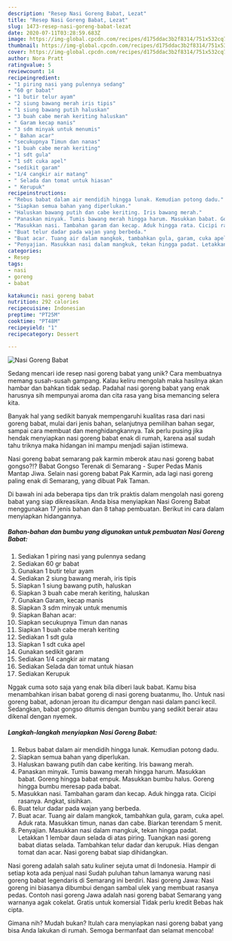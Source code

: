 ```yaml
---
description: "Resep Nasi Goreng Babat, Lezat"
title: "Resep Nasi Goreng Babat, Lezat"
slug: 1473-resep-nasi-goreng-babat-lezat
date: 2020-07-11T03:28:59.683Z
image: https://img-global.cpcdn.com/recipes/d175ddac3b2f8314/751x532cq70/nasi-goreng-babat-foto-resep-utama.jpg
thumbnail: https://img-global.cpcdn.com/recipes/d175ddac3b2f8314/751x532cq70/nasi-goreng-babat-foto-resep-utama.jpg
cover: https://img-global.cpcdn.com/recipes/d175ddac3b2f8314/751x532cq70/nasi-goreng-babat-foto-resep-utama.jpg
author: Nora Pratt
ratingvalue: 5
reviewcount: 14
recipeingredient:
- "1 piring nasi yang pulennya sedang"
- "60 gr babat"
- "1 butir telur ayam"
- "2 siung bawang merah iris tipis"
- "1 siung bawang putih haluskan"
- "3 buah cabe merah keriting haluskan"
- " Garam kecap manis"
- "3 sdm minyak untuk menumis"
- " Bahan acar"
- "secukupnya Timun dan nanas"
- "1 buah cabe merah keriting"
- "1 sdt gula"
- "1 sdt cuka apel"
- "sedikit garam"
- "1/4 cangkir air matang"
- " Selada dan tomat untuk hiasan"
- " Kerupuk"
recipeinstructions:
- "Rebus babat dalam air mendidih hingga lunak. Kemudian potong dadu."
- "Siapkan semua bahan yang diperlukan."
- "Haluskan bawang putih dan cabe keriting. Iris bawang merah."
- "Panaskan minyak. Tumis bawang merah hingga harum. Masukkan babat. Goreng hingga babat empuk. Masukkan bumbu halus. Goreng hingga bumbu meresap pada babat."
- "Masukkan nasi. Tambahan garam dan kecap. Aduk hingga rata. Cicipi rasanya. Angkat, sisihkan."
- "Buat telur dadar pada wajan yang berbeda."
- "Buat acar. Tuang air dalam mangkok, tambahkan gula, garam, cuka apel. Aduk rata. Masukkan timun, nanas dan cabe. Biarkan terendam 5 menit."
- "Penyajian. Masukkan nasi dalam mangkuk, tekan hingga padat. Letakkan 1 lembar daun selada di atas piring. Tuangkan nasi goreng babat diatas selada. Tambahkan telur dadar dan kerupuk. Hias dengan tomat dan acar. Nasi goreng babat siap dihidangkan."
categories:
- Resep
tags:
- nasi
- goreng
- babat

katakunci: nasi goreng babat 
nutrition: 292 calories
recipecuisine: Indonesian
preptime: "PT25M"
cooktime: "PT48M"
recipeyield: "1"
recipecategory: Dessert

---
```



![Nasi Goreng Babat](https://img-global.cpcdn.com/recipes/d175ddac3b2f8314/751x532cq70/nasi-goreng-babat-foto-resep-utama.jpg)

Sedang mencari ide resep nasi goreng babat yang unik? Cara membuatnya memang susah-susah gampang. Kalau keliru mengolah maka hasilnya akan hambar dan bahkan tidak sedap. Padahal nasi goreng babat yang enak harusnya sih mempunyai aroma dan cita rasa yang bisa memancing selera kita.

Banyak hal yang sedikit banyak mempengaruhi kualitas rasa dari nasi goreng babat, mulai dari jenis bahan, selanjutnya pemilihan bahan segar, sampai cara membuat dan menghidangkannya. Tak perlu pusing jika hendak menyiapkan nasi goreng babat enak di rumah, karena asal sudah tahu triknya maka hidangan ini mampu menjadi sajian istimewa.

Nasi goreng babat semarang pak karmin mberok atau nasi goreng babat gongso?!? Babat Gongso Terenak di Semarang - Super Pedas Manis Mantap Jiwa. Selain nasi goreng babat Pak Karmin, ada lagi nasi goreng paling enak di Semarang, yang dibuat Pak Taman.


Di bawah ini ada beberapa tips dan trik praktis dalam mengolah nasi goreng babat yang siap dikreasikan. Anda bisa menyiapkan Nasi Goreng Babat menggunakan 17 jenis bahan dan 8 tahap pembuatan. Berikut ini cara dalam menyiapkan hidangannya.

<!--inarticleads1-->

##### Bahan-bahan dan bumbu yang digunakan untuk pembuatan Nasi Goreng Babat:

1. Sediakan 1 piring nasi yang pulennya sedang
1. Sediakan 60 gr babat
1. Gunakan 1 butir telur ayam
1. Sediakan 2 siung bawang merah, iris tipis
1. Siapkan 1 siung bawang putih, haluskan
1. Siapkan 3 buah cabe merah keriting, haluskan
1. Gunakan  Garam, kecap manis
1. Siapkan 3 sdm minyak untuk menumis
1. Siapkan  Bahan acar:
1. Siapkan secukupnya Timun dan nanas
1. Siapkan 1 buah cabe merah keriting
1. Sediakan 1 sdt gula
1. Siapkan 1 sdt cuka apel
1. Gunakan sedikit garam
1. Sediakan 1/4 cangkir air matang
1. Sediakan  Selada dan tomat untuk hiasan
1. Sediakan  Kerupuk


Nggak cuma soto saja yang enak bila diberi lauk babat. Kamu bisa menambahkan irisan babat goreng di nasi goreng buatanmu, lho. Untuk nasi goreng babat, adonan jeroan itu dicampur dengan nasi dalam panci kecil. Sedangkan, babat gongso ditumis dengan bumbu yang sedikit berair atau dikenal dengan nyemek. 

<!--inarticleads2-->

##### Langkah-langkah menyiapkan Nasi Goreng Babat:

1. Rebus babat dalam air mendidih hingga lunak. Kemudian potong dadu.
1. Siapkan semua bahan yang diperlukan.
1. Haluskan bawang putih dan cabe keriting. Iris bawang merah.
1. Panaskan minyak. Tumis bawang merah hingga harum. Masukkan babat. Goreng hingga babat empuk. Masukkan bumbu halus. Goreng hingga bumbu meresap pada babat.
1. Masukkan nasi. Tambahan garam dan kecap. Aduk hingga rata. Cicipi rasanya. Angkat, sisihkan.
1. Buat telur dadar pada wajan yang berbeda.
1. Buat acar. Tuang air dalam mangkok, tambahkan gula, garam, cuka apel. Aduk rata. Masukkan timun, nanas dan cabe. Biarkan terendam 5 menit.
1. Penyajian. Masukkan nasi dalam mangkuk, tekan hingga padat. Letakkan 1 lembar daun selada di atas piring. Tuangkan nasi goreng babat diatas selada. Tambahkan telur dadar dan kerupuk. Hias dengan tomat dan acar. Nasi goreng babat siap dihidangkan.


Nasi goreng adalah salah satu kuliner sejuta umat di Indonesia. Hampir di setiap kota ada penjual nasi Sudah puluhan tahun lamanya warung nasi goreng babat legendaris di Semarang ini berdiri. Nasi goreng Jawa: Nasi goreng ini biasanya dibumbui dengan sambal ulek yang membuat rasanya pedas. Contoh nasi goreng Jawa adalah nasi goreng babat Semarang yang warnanya agak cokelat. Gratis untuk komersial Tidak perlu kredit Bebas hak cipta. 

Gimana nih? Mudah bukan? Itulah cara menyiapkan nasi goreng babat yang bisa Anda lakukan di rumah. Semoga bermanfaat dan selamat mencoba!
